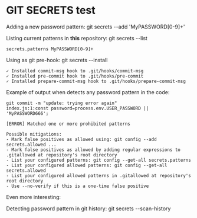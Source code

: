 GIT SECRETS test
================


Adding a new password pattern:
git secrets --add 'MyPASSWORD[0-9]+'

Listing current patterns in **this** repository:
git secrets --list
```
secrets.patterns MyPASSWORD[0-9]+
```

Using as git pre-hook:
git secrets --install
```
✓ Installed commit-msg hook to .git/hooks/commit-msg
✓ Installed pre-commit hook to .git/hooks/pre-commit
✓ Installed prepare-commit-msg hook to .git/hooks/prepare-commit-msg
```

Example of output when detects any password pattern in the code:

```
git commit -m "update: trying error again"
index.js:1:const password=process.env.USER_PASSWORD || 'MyPASSWORD666';

[ERROR] Matched one or more prohibited patterns

Possible mitigations:
- Mark false positives as allowed using: git config --add secrets.allowed ...
- Mark false positives as allowed by adding regular expressions to .gitallowed at repository's root directory
- List your configured patterns: git config --get-all secrets.patterns
- List your configured allowed patterns: git config --get-all secrets.allowed
- List your configured allowed patterns in .gitallowed at repository's root directory
- Use --no-verify if this is a one-time false positive
```

Even more interesting:

Detecting password pattern in git history:
git secrets --scan-history

